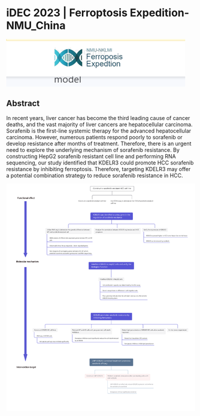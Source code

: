 # __iDEC 2023 | Ferroptosis Expedition-NMU_China__

![Alt text](<logo.png>)

## __Abstract__
In recent years, liver cancer has become the third leading cause of cancer deaths, and the vast majority of liver cancers are hepatocellular carcinoma. Sorafenib is the first-line systemic therapy for the advanced hepatocellular carcinoma. However, numerous patients respond poorly to sorafenib or develop resistance after months of treatment. Therefore, there is an urgent need to explore the underlying mechanism of sorafenib resistance. By constructing HepG2 sorafenib resistant cell line and performing RNA sequencing, our study identified that KDELR3 could promote HCC sorafenib resistance by inhibiting ferroptosis. Therefore, targeting KDELR3 may offer a potential combination strategy to reduce sorafenib resistance in HCC. 


![Alt text](<思维导图0925.png>)
